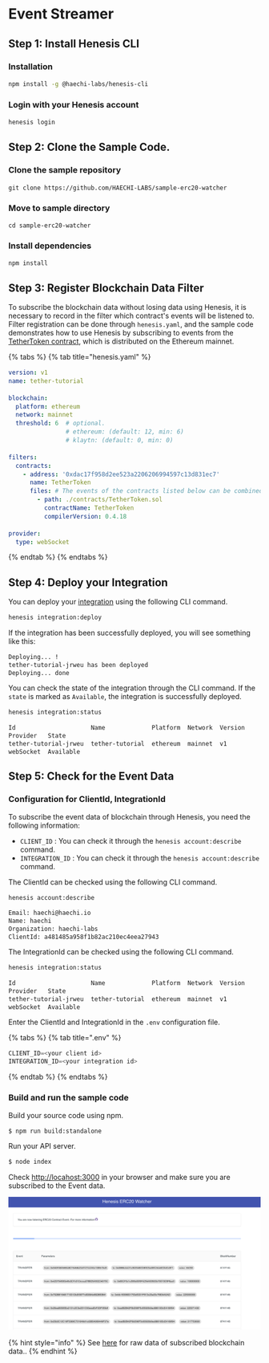 # Event Streamer

## Step 1: Install Henesis CLI

### Installation

```bash
npm install -g @haechi-labs/henesis-cli
```

### Login with your Henesis account

```bash
henesis login
```

## Step 2: Clone the Sample Code.

### Clone the sample repository

```
git clone https://github.com/HAECHI-LABS/sample-erc20-watcher
```

### Move to sample directory

```
cd sample-erc20-watcher
```

### Install dependencies

```
npm install
```

## Step 3: Register Blockchain Data Filter

To subscribe the blockchain data without losing data using Henesis, it is necessary to record in the filter which contract's events will be listened to. Filter registration can be done through `henesis.yaml`, and the sample code demonstrates how to use Henesis by subscribing to events from the [TetherToken contract](https://etherscan.io/address/0xdac17f958d2ee523a2206206994597c13d831ec7), which is distributed on the Ethereum mainnet.

{% tabs %}
{% tab title="henesis.yaml" %}
```yaml
version: v1
name: tether-tutorial

blockchain:
  platform: ethereum
  network: mainnet
  threshold: 6  # optional.
                # ethereum: (default: 12, min: 6)
                # klaytn: (default: 0, min: 0)

filters:
  contracts:
    - address: '0xdac17f958d2ee523a2206206994597c13d831ec7'
      name: TetherToken
      files: # The events of the contracts listed below can be combined together at this address.
        - path: ./contracts/TetherToken.sol
          contractName: TetherToken
          compilerVersion: 0.4.18

provider:
  type: webSocket
```
{% endtab %}
{% endtabs %}

## Step 4: Deploy your Integration

You can deploy your [integration](https://docs.henesis.io/v/ko/subscribing-events/deploy-integration#integration) using the following CLI command.

```bash
henesis integration:deploy
```

If the integration has been successfully deployed, you will see something like this:

```text
Deploying... !
tether-tutorial-jrweu has been deployed
Deploying... done
```

You can check the state of the integration through the CLI command. If the `state` is marked as `Available`, the integration is successfully deployed.

```bash
henesis integration:status
```

```text
Id                     Name             Platform  Network  Version  Provider   State
tether-tutorial-jrweu  tether-tutorial  ethereum  mainnet  v1       webSocket  Available
```

## Step 5: Check for the Event Data

### Configuration for ClientId, IntegrationId

To subscribe the event data of blockchain through Henesis, you need the following information:

* `CLIENT_ID` : You can check it through the `henesis account:describe` command.
* `INTEGRATION_ID` : You can check it through the `henesis account:describe` command.

The ClientId can be checked using the following CLI command.

```text
henesis account:describe
```

```text
Email: haechi@haechi.io
Name: haechi
Organization: haechi-labs
ClientId: a481485a958f1b82ac210ec4eea27943
```

The IntegrationId can be checked using the following CLI command.

```bash
henesis integration:status
```

```text
Id                     Name             Platform  Network  Version  Provider   State
tether-tutorial-jrweu  tether-tutorial  ethereum  mainnet  v1       webSocket  Available
```

 Enter the ClientId and IntegrationId in the `.env` configuration file.

{% tabs %}
{% tab title=".env" %}
```javascript
CLIENT_ID=<your client id>
INTEGRATION_ID=<your integration id>
```
{% endtab %}
{% endtabs %}

### Build and run the sample code

Build your source code using npm.

```bash
$ npm run build:standalone
```

Run your API server.

```bash
$ node index
```

Check [http://locahost:3000](http://locahost:3000) in your browser and make sure you are subscribed to the Event data.

![](../.gitbook/assets/2019-10-16-11.09.49.png)

{% hint style="info" %}
See [here](https://docs.henesis.io/v/ko/faq/json-schema) for raw data of subscribed blockchain data..
{% endhint %}

